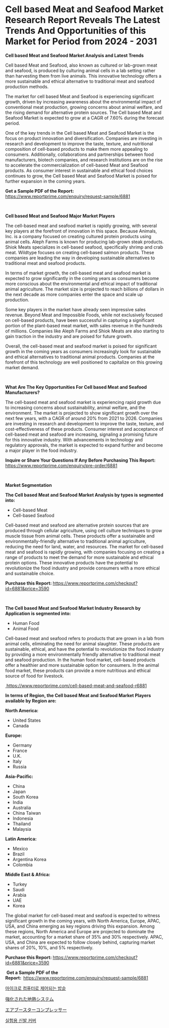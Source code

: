 <p><h1>Cell based Meat and Seafood Market Research Report Reveals The Latest Trends And Opportunities of this Market for Period from 2024 - 2031</h1></p><p><strong>Cell based Meat and Seafood Market Analysis and Latest Trends</strong></p>
<p><p>Cell based Meat and Seafood, also known as cultured or lab-grown meat and seafood, is produced by culturing animal cells in a lab setting rather than harvesting them from live animals. This innovative technology offers a more sustainable and ethical alternative to traditional meat and seafood production methods.</p><p>The market for cell based Meat and Seafood is experiencing significant growth, driven by increasing awareness about the environmental impact of conventional meat production, growing concerns about animal welfare, and the rising demand for alternative protein sources. The Cell based Meat and Seafood Market is expected to grow at a CAGR of 7.60% during the forecast period.</p><p>One of the key trends in the Cell based Meat and Seafood Market is the focus on product innovation and diversification. Companies are investing in research and development to improve the taste, texture, and nutritional composition of cell-based products to make them more appealing to consumers. Additionally, collaborations and partnerships between food manufacturers, biotech companies, and research institutions are on the rise to accelerate the commercialization of cell-based Meat and Seafood products. As consumer interest in sustainable and ethical food choices continues to grow, the Cell based Meat and Seafood Market is poised for further expansion in the coming years.</p></p>
<p><strong>Get a Sample PDF of the Report:&nbsp;</strong> <a href="https://www.reportprime.com/enquiry/request-sample/6881">https://www.reportprime.com/enquiry/request-sample/6881</a></p>
<p>&nbsp;</p>
<p><strong>Cell based Meat and Seafood Major Market Players</strong></p>
<p><p>The cell-based meat and seafood market is rapidly growing, with several key players at the forefront of innovation in this space. Because Animals, Inc. is a company focused on creating cultured protein products using animal cells. Aleph Farms is known for producing lab-grown steak products. Shiok Meats specializes in cell-based seafood, specifically shrimp and crab meat. Wildtype focuses on creating cell-based salmon products. These companies are leading the way in developing sustainable alternatives to traditional meat and seafood products.</p><p>In terms of market growth, the cell-based meat and seafood market is expected to grow significantly in the coming years as consumers become more conscious about the environmental and ethical impact of traditional animal agriculture. The market size is projected to reach billions of dollars in the next decade as more companies enter the space and scale up production.</p><p>Some key players in the market have already seen impressive sales revenue. Beyond Meat and Impossible Foods, while not exclusively focused on cell-based products, have been successful in capturing a significant portion of the plant-based meat market, with sales revenue in the hundreds of millions. Companies like Aleph Farms and Shiok Meats are also starting to gain traction in the industry and are poised for future growth.</p><p>Overall, the cell-based meat and seafood market is poised for significant growth in the coming years as consumers increasingly look for sustainable and ethical alternatives to traditional animal products. Companies at the forefront of this technology are well positioned to capitalize on this growing market demand.</p></p>
<p>&nbsp;</p>
<p><strong>What Are The Key Opportunities For Cell based Meat and Seafood Manufacturers?</strong></p>
<p><p>The cell-based meat and seafood market is experiencing rapid growth due to increasing concerns about sustainability, animal welfare, and the environment. The market is projected to show significant growth over the next few years, with a CAGR of around 20% from 2021 to 2026. Companies are investing in research and development to improve the taste, texture, and cost-effectiveness of these products. Consumer interest and acceptance of cell-based meat and seafood are increasing, signaling a promising future for this innovative industry. With advancements in technology and regulatory approvals, the market is expected to expand further and become a major player in the food industry.</p></p>
<p><strong>Inquire or Share Your Questions If Any Before Purchasing This Report:</strong> <a href="https://www.reportprime.com/enquiry/pre-order/6881">https://www.reportprime.com/enquiry/pre-order/6881</a></p>
<p>&nbsp;</p>
<p><strong>Market Segmentation</strong></p>
<p><strong>The Cell based Meat and Seafood Market Analysis by types is segmented into:</strong></p>
<p><ul><li>Cell-based Meat</li><li>Cell-based Seafood</li></ul></p>
<p><p>Cell-based meat and seafood are alternative protein sources that are produced through cellular agriculture, using cell culture techniques to grow muscle tissue from animal cells. These products offer a sustainable and environmentally-friendly alternative to traditional animal agriculture, reducing the need for land, water, and resources. The market for cell-based meat and seafood is rapidly growing, with companies focusing on creating a range of products to meet the demand for more sustainable and ethical protein options. These innovative products have the potential to revolutionize the food industry and provide consumers with a more ethical and sustainable choice.</p></p>
<p><strong>Purchase this Report:&nbsp;</strong><a href="https://www.reportprime.com/checkout?id=6881&price=3590">https://www.reportprime.com/checkout?id=6881&price=3590</a></p>
<p>&nbsp;</p>
<p><strong>The Cell based Meat and Seafood Market Industry Research by Application is segmented into:</strong></p>
<p><ul><li>Human Food</li><li>Animal Food</li></ul></p>
<p><p>Cell-based meat and seafood refers to products that are grown in a lab from animal cells, eliminating the need for animal slaughter. These products are sustainable, ethical, and have the potential to revolutionize the food industry by providing a more environmentally friendly alternative to traditional meat and seafood production. In the human food market, cell-based products offer a healthier and more sustainable option for consumers. In the animal food market, these products can provide a more nutritious and ethical source of food for livestock.</p></p>
<p><a href="https://www.reportprime.com/cell-based-meat-and-seafood-r6881">&nbsp;https://www.reportprime.com/cell-based-meat-and-seafood-r6881</a></p>
<p><strong>In terms of Region, the Cell based Meat and Seafood Market Players available by Region are:</strong></p>
<p>
    <p> <strong> North America: </strong>
        <ul>
            <li>United States</li>
            <li>Canada</li>
        </ul>
        </p> 
    <p> <strong> Europe: </strong>
        <ul>
            <li>Germany</li>
            <li>France</li>
            <li>U.K.</li>
            <li>Italy</li>
            <li>Russia</li>
        </ul>
        </p> 
    <p> <strong> Asia-Pacific: </strong>
        <ul>
            <li>China</li>
            <li>Japan</li>
            <li>South Korea</li>
            <li>India</li>
            <li>Australia</li>
            <li>China Taiwan</li>
            <li>Indonesia</li>
            <li>Thailand</li>
            <li>Malaysia</li>
        </ul>
        </p> 
    <p> <strong> Latin America: </strong>
        <ul>
            <li>Mexico</li>
            <li>Brazil</li>
            <li>Argentina Korea</li>
            <li>Colombia</li>
        </ul>
        </p> 
    <p> <strong> Middle East & Africa: </strong>
        <ul>
            <li>Turkey</li>
            <li>Saudi</li>
            <li>Arabia</li>
            <li>UAE</li>
            <li>Korea</li>
        </ul>
    </p>
    </p>
<p><p>The global market for cell-based meat and seafood is expected to witness significant growth in the coming years, with North America, Europe, APAC, USA, and China emerging as key regions driving this expansion. Among these regions, North America and Europe are projected to dominate the market, accounting for a market share of 35% and 30% respectively. APAC, USA, and China are expected to follow closely behind, capturing market shares of 20%, 10%, and 5% respectively.</p></p>
<p><strong>Purchase this Report: </strong><a href="https://www.reportprime.com/checkout?id=6881&price=3590">https://www.reportprime.com/checkout?id=6881&price=3590</a></p>
<p>&nbsp;<strong>Get a Sample PDF of the Report:&nbsp;&nbsp;</strong><a href="https://www.reportprime.com/enquiry/request-sample/6881">https://www.reportprime.com/enquiry/request-sample/6881</a></p>
<p><strong></strong></p>
<p><p><a href="https://medium.com/@dellkoepp03/%EB%A7%88%EC%9D%B4%ED%81%AC%EB%A1%9C%EC%BB%B4%ED%93%A8%ED%84%B0-%EC%A0%9C%EC%96%B4-%EC%A0%84%EA%B8%B0%EB%B0%A5%EC%86%A5-%EC%8B%9C%EC%9E%A5-%EB%8F%99%ED%96%A5-%EB%B0%8F-%EC%8B%9C%EC%9E%A5-%EB%B6%84%EC%84%9D%EC%9D%80-2024-2031%EB%85%84%EA%B9%8C%EC%A7%80-%EC%98%88%EC%B8%A1%EB%90%98%EC%97%88%EC%8A%B5%EB%8B%88%EB%8B%A4-c22c8223f847">마이크로 컴퓨터로 제어되는 밥솥</a></p><p><a href="https://medium.com/@wesleyeilly8796202/%E7%99%BA%E5%B1%95%E3%81%97%E3%81%9F%E5%9C%B0%E7%86%B1%E3%82%B7%E3%82%B9%E3%83%86%E3%83%A0%E5%B8%82%E5%A0%B4%E3%81%AE%E5%B1%95%E6%9C%9B-%E6%A5%AD%E7%95%8C%E3%81%AE%E6%A6%82%E8%A6%81%E3%81%A8%E4%BA%88%E6%B8%AC-2024%E5%B9%B4%E3%81%8B%E3%82%892031%E5%B9%B4%E3%81%BE%E3%81%A7-43ffa2e0f567">強化された地熱システム</a></p><p><a href="https://medium.com/@kelscdowell78456/%E3%82%A8%E3%82%A2%E3%83%96%E3%83%BC%E3%82%B9%E3%82%BF%E3%83%BC%E3%82%B3%E3%83%B3%E3%83%97%E3%83%AC%E3%83%83%E3%82%B5%E3%83%BC%E3%81%AE%E5%B8%82%E5%A0%B4%E5%88%86%E6%9E%90%E3%81%8A%E3%82%88%E3%81%B32024%E5%B9%B4%E3%81%8B%E3%82%892031%E5%B9%B4%E3%81%BE%E3%81%A7%E3%81%AE%E4%BA%88%E6%B8%AC%E3%81%95%E3%82%8C%E3%82%8B%E3%82%B5%E3%82%A4%E3%82%BA-022e46b5c1e7">エアブースターコンプレッサー</a></p><p><a href="https://medium.com/@fly879567/%EC%8B%A4%ED%97%98%EC%8B%A4-%EC%8B%A0%EB%B0%9C-%EC%BB%A4%EB%B2%84-%EC%8B%9C%EC%9E%A5-%EB%8F%99%ED%96%A5-%EB%B0%8F-%EC%8B%9C%EC%9E%A5-%EB%B6%84%EC%84%9D%EC%9D%80-2024%EB%85%84%EB%B6%80%ED%84%B0-2031%EB%85%84%EA%B9%8C%EC%A7%80-%EC%98%88%EC%B8%A1%EB%90%A9%EB%8B%88%EB%8B%A4-55d1911c0b51">실험용 신발 커버</a></p></p>